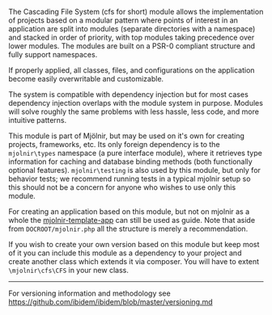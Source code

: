 The Cascading File System (cfs for short) module allows the implementation of
projects based on a modular pattern where points of interest in an application
are split into modules (separate directories with a namespace) and stacked in
order of priority, with top modules taking precedence over lower modules. The
modules are built on a PSR-0 compliant structure and fully support namespaces.

If properly applied, all classes, files, and configurations on the application
become easily overwritable and customizable.

The system is compatible with dependency injection but for most cases dependency
injection overlaps with the module system in purpose. Modules will solve roughly
the same problems with less hassle, less code, and more intuitive patterns.

This module is part of Mjölnir, but may be used on it's own for creating
projects, frameworks, etc. Its only foreign dependency is to the `mjolnir\types`
namespace (a pure interface module), where it retrieves type information for
caching and database binding methods (both functionally optional features).
`mjolnir\testing` is also used by this module, but only for behavior tests; we
recommend running tests in a typical mjolnir setup so this should not be a
concern for anyone who wishes to use only this module.

For creating an application based on this module, but not on mjolnir as a whole
the [mjolnir-template-app](https://github.com/ibidem/mjolnir-template-app) can
still be used as guide. Note that aside from `DOCROOT/mjolnir.php` all the
structure is merely a recommendation.

If you wish to create your own version based on this module but keep most of it
you can include this module as a dependency to your project and create another
class which extends it via composer. You will have to extent `\mjolnir\cfs\CFS`
in your new class.

<hr/>

For versioning information and methodology see
<https://github.com/ibidem/ibidem/blob/master/versioning.md>
